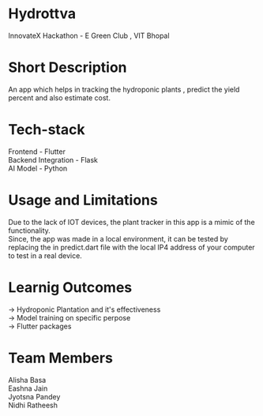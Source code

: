 # Hydrottva
InnovateX Hackathon - E Green Club , VIT Bhopal

# Short Description
An app which helps in tracking the hydroponic plants , predict the yield percent and also estimate cost.

# Tech-stack
Frontend - Flutter <br>
Backend Integration - Flask <br>
AI Model - Python 

# Usage and Limitations
Due to the lack of IOT devices, the plant tracker in this app is a mimic of the functionality. <br>
Since, the app was made in a local environment, it can be tested by replacing the <YOUR LOCAL IP> in predict.dart file with the local IP4 address of your computer to test in a real device.

# Learnig Outcomes
-> Hydroponic Plantation and it's effectiveness <br>
-> Model training on specific perpose <br>
-> Flutter packages 

# Team Members
Alisha Basa <br>
Eashna Jain <br>
Jyotsna Pandey <br>
Nidhi Ratheesh
